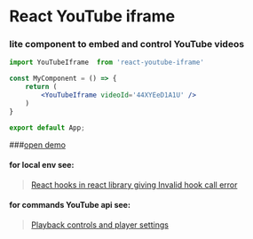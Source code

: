 # React YouTube iframe
### lite component to embed and control YouTube videos

```jsx
import YouTubeIframe  from 'react-youtube-iframe'

const MyComponent = () => {
    return (
        <YouTubeIframe videoId='44XYEeD1A1U' />
    )
}

export default App;
```

###[open demo](https://nsrau.github.io/react-youtube-iframe/)

#### for local env see:
> [React hooks in react library giving Invalid hook call error](https://stackoverflow.com/questions/56021112/react-hooks-in-react-library-giving-invalid-hook-call-error/57422196#57422196)

#### for commands YouTube api see:
>[Playback controls and player settings](https://developers.google.com/youtube/iframe_api_reference?hl=en#Playback_controls)